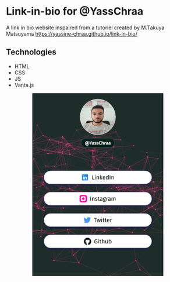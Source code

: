 # Link-in-bio for @YassChraa
A link in bio website inspaired from a tutoriel created by M.Takuya Matsuyama
https://yassine-chraa.github.io/link-in-bio/
## Technologies
* HTML
* CSS
* JS
* Vanta.js 
<div align="center">
<img src="./images/link-to-bio.png"  height="500">
</div>
